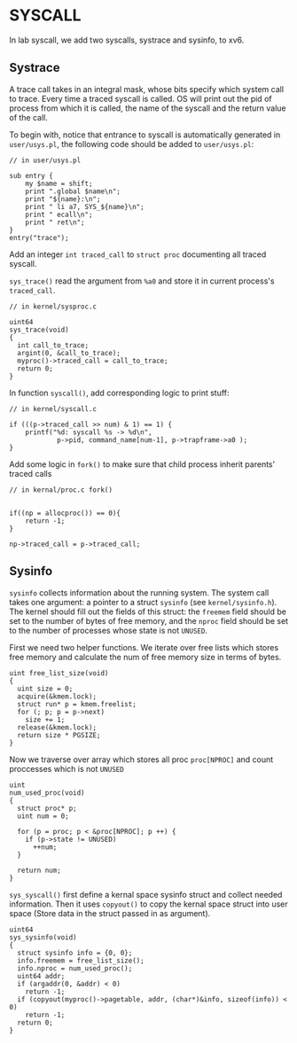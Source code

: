 # SYSCALL
In lab syscall, we add two syscalls, systrace and sysinfo, to xv6.

## Systrace

A trace call takes in an integral mask, whose bits specify which system call to trace. Every time a traced syscall is called. OS will print out the pid of process from which it is called, the name of the syscall and the return value of the call.

To begin with, notice that entrance to syscall is automatically generated in `user/usys.pl`, the following code should be added to `user/usys.pl`:
```
// in user/usys.pl

sub entry {
    my $name = shift;
    print ".global $name\n";
    print "${name}:\n";
    print " li a7, SYS_${name}\n";
    print " ecall\n";
    print " ret\n";
}
entry("trace");
```

Add an integer `int traced_call` to `struct proc` documenting all traced syscall.

`sys_trace()` read the argument from `%a0` and store it in current process's `traced_call`.
```
// in kernel/sysproc.c

uint64
sys_trace(void)
{
  int call_to_trace;
  argint(0, &call_to_trace);
  myproc()->traced_call = call_to_trace;
  return 0;
}
```

In function `syscall()`, add corresponding logic to print stuff:
```
// in kernel/syscall.c

if (((p->traced_call >> num) & 1) == 1) {
    printf("%d: syscall %s -> %d\n",
            p->pid, command_name[num-1], p->trapframe->a0 );
}
```

Add some logic in `fork()` to make sure that child process inherit parents' traced calls
```
// in kernal/proc.c fork()


if((np = allocproc()) == 0){
    return -1;
}

np->traced_call = p->traced_call;
```

## Sysinfo

`sysinfo` collects information about the running system. The system call takes one argument: a pointer to a struct `sysinfo` (see `kernel/sysinfo.h`). The kernel should fill out the fields of this struct: the `freemem` field should be set to the number of bytes of free memory, and the `nproc` field should be set to the number of processes whose state is not `UNUSED`.

First we need two helper functions. We iterate over free lists which stores free memory and calculate the num of free memory size in terms of bytes.
```
uint free_list_size(void) 
{
  uint size = 0;
  acquire(&kmem.lock);
  struct run* p = kmem.freelist;
  for (; p; p = p->next) 
    size += 1;
  release(&kmem.lock);
  return size * PGSIZE;
}
```

Now we traverse over array which stores all proc `proc[NPROC]` and count proccesses which is not `UNUSED`
```
uint 
num_used_proc(void) 
{
  struct proc* p;
  uint num = 0;

  for (p = proc; p < &proc[NPROC]; p ++) {
    if (p->state != UNUSED)
      ++num;
  }

  return num;
}
```

`sys_syscall()` first define a kernal space sysinfo struct and collect needed information. Then it uses `copyout()` to copy the kernal space struct into user space (Store data in the struct passed in as argument).
```
uint64
sys_sysinfo(void)
{
  struct sysinfo info = {0, 0};
  info.freemem = free_list_size();
  info.nproc = num_used_proc();
  uint64 addr;
  if (argaddr(0, &addr) < 0)
    return -1;
  if (copyout(myproc()->pagetable, addr, (char*)&info, sizeof(info)) < 0)
    return -1;
  return 0;
}
```

